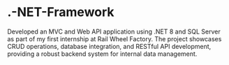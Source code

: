 # .-NET-Framework
Developed an MVC and Web API application using .NET 8 and SQL Server as part of my first internship at Rail Wheel Factory. The project showcases CRUD operations, database integration, and RESTful API development, providing a robust backend system for internal data management.
